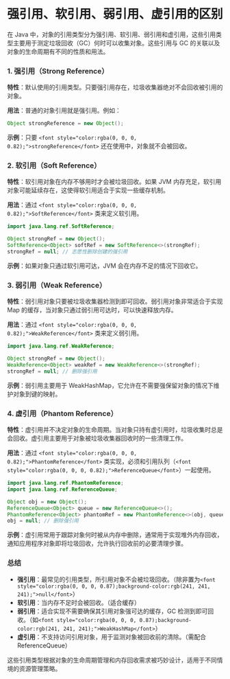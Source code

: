 # 强引用、软引用、弱引用、虚引用的区别

<font style="color:rgba(0, 0, 0, 0.82);">在 Java 中，对象的引用类型分为强引用、软引用、弱引用和虚引用，这些引用类型主要用于测定垃圾回收（GC）何时可以收集对象。这些引用与 GC 的关联以及对象的生命周期有不同的性质和用法。</font>

### <font style="color:rgba(0, 0, 0, 0.82);">1. 强引用（Strong Reference）</font>

**<font style="color:rgba(0, 0, 0, 0.82);">特性</font>**<font style="color:rgba(0, 0, 0, 0.82);">：默认使用的引用类型。只要强引用存在，垃圾收集器绝对不会回收被引用的对象。</font>

**<font style="color:rgba(0, 0, 0, 0.82);">用法</font>**<font style="color:rgba(0, 0, 0, 0.82);">：普通的对象引用就是强引用。例如：</font>

```java
Object strongReference = new Object();
```

**<font style="color:rgba(0, 0, 0, 0.82);">示例</font>**<font style="color:rgba(0, 0, 0, 0.82);">：只要</font><font style="color:rgba(0, 0, 0, 0.82);"> </font>`<font style="color:rgba(0, 0, 0, 0.82);">strongReference</font>`<font style="color:rgba(0, 0, 0, 0.82);"> </font><font style="color:rgba(0, 0, 0, 0.82);">还在使用中，对象就不会被回收。</font>

### <font style="color:rgba(0, 0, 0, 0.82);">2. 软引用（Soft Reference）</font>

**<font style="color:rgba(0, 0, 0, 0.82);">特性</font>**<font style="color:rgba(0, 0, 0, 0.82);">：软引用对象在内存不够用时才会被垃圾回收。如果 JVM 内存充足，软引用对象可能延续存在，这使得软引用适合于实现一些缓存机制。</font>

**<font style="color:rgba(0, 0, 0, 0.82);">用法</font>**<font style="color:rgba(0, 0, 0, 0.82);">：通过</font><font style="color:rgba(0, 0, 0, 0.82);"> </font>`<font style="color:rgba(0, 0, 0, 0.82);">SoftReference</font>`<font style="color:rgba(0, 0, 0, 0.82);"> </font><font style="color:rgba(0, 0, 0, 0.82);">类来定义软引用。</font>

```java
import java.lang.ref.SoftReference;  

Object strongRef = new Object();  
SoftReference<Object> softRef = new SoftReference<>(strongRef);  
strongRef = null; // 志愿性删除创建的强引用
```

**<font style="color:rgba(0, 0, 0, 0.82);">示例</font>**<font style="color:rgba(0, 0, 0, 0.82);">：如果对象只通过软引用可达，JVM 会在内存不足的情况下回收它。</font>

### <font style="color:rgba(0, 0, 0, 0.82);">3. 弱引用（Weak Reference）</font>

**<font style="color:rgba(0, 0, 0, 0.82);">特性</font>**<font style="color:rgba(0, 0, 0, 0.82);">：弱引用对象只要被垃圾收集器检测到即可回收。弱引用对象非常适合于实现 Map 的缓存，当对象只通过弱引用可达时，可以快速释放内存。</font>

**<font style="color:rgba(0, 0, 0, 0.82);">用法</font>**<font style="color:rgba(0, 0, 0, 0.82);">：通过</font><font style="color:rgba(0, 0, 0, 0.82);"> </font>`<font style="color:rgba(0, 0, 0, 0.82);">WeakReference</font>`<font style="color:rgba(0, 0, 0, 0.82);"> </font><font style="color:rgba(0, 0, 0, 0.82);">类来定义弱引用。</font>

```java
import java.lang.ref.WeakReference;  

Object strongRef = new Object();  
WeakReference<Object> weakRef = new WeakReference<>(strongRef);  
strongRef = null; // 删除强引用
```

**<font style="color:rgba(0, 0, 0, 0.82);">示例</font>**<font style="color:rgba(0, 0, 0, 0.82);">：弱引用主要用于 WeakHashMap，它允许在不需要强保留对象的情况下维护对象到键的映射。</font>

### <font style="color:rgba(0, 0, 0, 0.82);">4. 虚引用（Phantom Reference）</font>

**<font style="color:rgba(0, 0, 0, 0.82);">特性</font>**<font style="color:rgba(0, 0, 0, 0.82);">：虚引用并不决定对象的生命周期。当对象只持有虚引用时，垃圾收集时总是会回收。虚引用主要用于对象被垃圾收集器回收时的一些清理工作。</font>

**<font style="color:rgba(0, 0, 0, 0.82);">用法</font>**<font style="color:rgba(0, 0, 0, 0.82);">：通过</font><font style="color:rgba(0, 0, 0, 0.82);"> </font>`<font style="color:rgba(0, 0, 0, 0.82);">PhantomReference</font>`<font style="color:rgba(0, 0, 0, 0.82);"> </font><font style="color:rgba(0, 0, 0, 0.82);">类实现，必须和引用队列（</font>`<font style="color:rgba(0, 0, 0, 0.82);">ReferenceQueue</font>`<font style="color:rgba(0, 0, 0, 0.82);">）一起使用。</font>

```java
import java.lang.ref.PhantomReference;  
import java.lang.ref.ReferenceQueue;  

Object obj = new Object();  
ReferenceQueue<Object> queue = new ReferenceQueue<>();  
PhantomReference<Object> phantomRef = new PhantomReference<>(obj, queue);  
obj = null; // 删除强引用
```

**<font style="color:rgba(0, 0, 0, 0.82);">示例</font>**<font style="color:rgba(0, 0, 0, 0.82);">：虚引用常用于跟踪对象何时被从内存中删除，通常用于实现堆外内存回收，通知应用程序对象即将垃圾回收，允许执行回收前的必要清理步骤。</font>

### <font style="color:rgba(0, 0, 0, 0.82);">总结</font>

+ **<font style="color:rgba(0, 0, 0, 0.82);">强引用</font>**<font style="color:rgba(0, 0, 0, 0.82);">：最常见的引用类型，所引用对象不会被垃圾回收。（</font><font style="color:rgba(0, 0, 0, 0.87);">除非置为</font>`<font style="color:rgba(0, 0, 0, 0.87);background-color:rgb(241, 241, 241);">null</font>`<font style="color:rgba(0, 0, 0, 0.87);">）</font>
+ **<font style="color:rgba(0, 0, 0, 0.82);">软引用</font>**<font style="color:rgba(0, 0, 0, 0.82);">：当内存不足时会被回收。</font><font style="color:rgba(0, 0, 0, 0.87);">（适合缓存）</font>
+ **<font style="color:rgba(0, 0, 0, 0.82);">弱引用</font>**<font style="color:rgba(0, 0, 0, 0.82);">：适合实现不需要确保其引用对象强可达的缓存，GC 检测到即可回收。</font><font style="color:rgba(0, 0, 0, 0.87);">（如</font>`<font style="color:rgba(0, 0, 0, 0.87);background-color:rgb(241, 241, 241);">WeakHashMap</font>`<font style="color:rgba(0, 0, 0, 0.87);">）</font>
+ **<font style="color:rgba(0, 0, 0, 0.82);">虚引用</font>**<font style="color:rgba(0, 0, 0, 0.82);">：不支持访问引用对象，用于监测对象被回收前的清除。</font><font style="color:rgba(0, 0, 0, 0.87);">（需配合ReferenceQueue）</font>

<font style="color:rgba(0, 0, 0, 0.82);">这些引用类型根据对象的生命周期管理和内存回收需求被巧妙设计，适用于不同情境的资源管理策略。</font>
